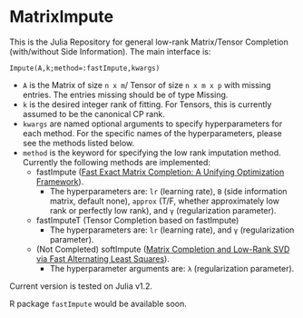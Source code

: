 # MatrixImpute
 
This is the Julia Repository for general low-rank Matrix/Tensor Completion (with/without Side Information). The main interface is:

`Impute(A,k;method=:fastImpute,kwargs)`


- `A` is the Matrix of size `n x m`/ Tensor of size `n x m x p` with missing entries. The entries missing should be of type Missing.
- `k` is the desired integer rank of fitting. For Tensors, this is currently assumed to be the canonical CP rank. 
- `kwargs` are named optional arguments to specify hyperparameters for each method. For the specific names of the hyperparameters, please see the methods listed below.
- `method` is the keyword for specifying the low rank imputation method. Currently the following methods are implemented:
   - fastImpute ([Fast Exact Matrix Completion: A Unifying Optimization Framework](https://arxiv.org/abs/1910.09092)). 
      - The hyperparameters are: `lr` (learning rate), `B` (side information matrix, default none), `approx` (T/F, whether approximately low rank or perfectly low rank), and `γ` (regularization parameter).
   - fastImputeT (Tensor Completion based on fastImpute)
      - The hyperparameters are: `lr` (learning rate), and `γ` (regularization parameter).     
   - (Not Completed) softImpute ([Matrix Completion and Low-Rank SVD via Fast Alternating Least Squares](https://arxiv.org/pdf/1410.2596)). 
      - The hyperparameter arguments are: `λ` (regularization parameter). 

Current version is tested on Julia v1.2.

R package `fastImpute` would be available soon.
